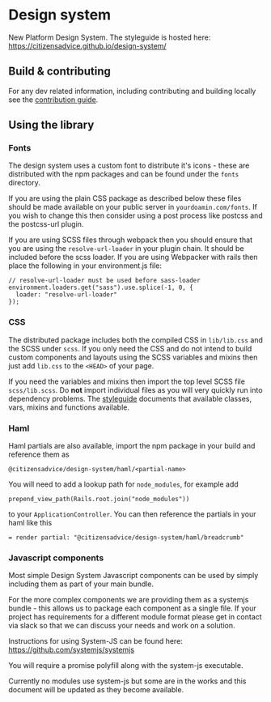 # Design system

New Platform Design System. The styleguide is hosted here: https://citizensadvice.github.io/design-system/

## Build & contributing

For any dev related information, including contributing and building locally see the [contribution guide](CONTRIBUTING.md).

## Using the library

### Fonts

The design system uses a custom font to distribute it's icons - these are distributed with the npm packages and can be found under the `fonts` directory.

If you are using the plain CSS package as described below these files should be made available on your public server in `yourdoamin.com/fonts`. If you wish to change this then consider using a post process like postcss and the postcss-url plugin.

If you are using SCSS files through webpack then you should ensure that you are using the `resolve-url-loader` in your plugin chain. It should be included before the scss loader. If you are using Webpacker with rails then place the following in your environment.js file:

```
// resolve-url-loader must be used before sass-loader
environment.loaders.get("sass").use.splice(-1, 0, {
  loader: "resolve-url-loader"
});
```

### CSS

The distributed package includes both the compiled CSS in `lib/lib.css` and the SCSS under `scss`. If you only need the CSS and do not intend to build custom components and layouts using the SCSS variables and mixins then just add `lib.css` to the `<HEAD>` of your page.

If you need the variables and mixins then import the top level SCSS file `scss/lib.scss`. Do **not** import individual files as you will very quickly run into dependency problems. The [styleguide](https://citizensadvice.github.io/design-system/) documents that available classes, vars, mixins and functions available.

### Haml

Haml partials are also available, import the npm package in your build and reference them as

<pre class="html"><code>@citizensadvice/design-system/haml/&lt;partial-name></code></pre>

You will need to add a lookup path for `node_modules`, for example add

<pre class="html"><code>prepend_view_path(Rails.root.join("node_modules"))</code></pre>

to your `ApplicationController`. You can then reference the partials in your haml like this

<pre class="html"><code>= render partial: "@citizensadvice/design-system/haml/breadcrumb"</code></pre>

### Javascript components

Most simple Design System Javascript components can be used by simply including them as part of your main bundle.

For the more complex components we are providing them as a systemjs bundle - this allows us to package each component as a single file. If your project has requirements for a different module format please get in contact via slack so that we can discuss your needs and work on a solution.

Instructions for using System-JS can be found here: https://github.com/systemjs/systemjs

You will require a promise polyfill along with the system-js executable.

Currently no modules use system-js but some are in the works and this document will be updated as they become available.

